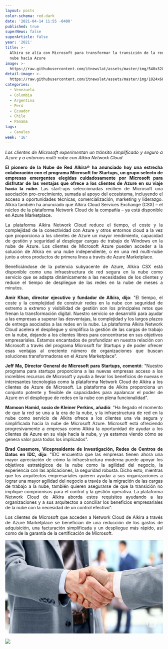 ```yaml
---
layout: posts
color-schema: red-dark
date: '2021-04-14 11:55 -0400'
published: true
superNews: false
superArticle: false
year: '2021'
title: >-
  Alkira se alía con Microsoft para transformar la transición de la red en la
  nube hacia Azure
image: >-
  https://raw.githubusercontent.com/itnewslat/assets/master/img/540x320/CheckHand-p.jpg
detail-image: >-
  https://raw.githubusercontent.com/itnewslat/assets/master/img/1024x680/CheckHand-g.jpg
categories:
  - Venezuela
  - Colombia
  - Argentina
  - Perú
  - Ecuador
  - Chile
  - Panama
tags:
  - Canales
week: '16'
---
```

<p style="text-align: justify;"><em>Los clientes de Microsoft experimentan un tránsito simplificado y seguro a Azure y a entornos multi-nube con Alkira Network Cloud</em></p>
<p style="text-align: justify;"><strong>El pionero de la Nube de Red Alkira® ha anunciado hoy una estrecha colaboración con el programa Microsoft for Startups, un grupo selecto de empresas emergentes elegidas cuidadosamente por Microsoft para disfrutar de las ventajas que ofrece a los clientes de Azure en su viaje hacia la nube. </strong>Las start-ups seleccionadas reciben de Microsoft una asociación pro-crecimiento, sumada al apoyo del ecosistema, incluyendo el acceso a oportunidades técnicas, comercialización, marketing y liderazgo. Alkira también ha anunciado que Alkira Cloud Services Exchange (CSX) – el núcleo de la plataforma Network Cloud de la compañía – ya está disponible en Azure Marketplace.</p>
<p style="text-align: justify;">La plataforma Alkira Network Cloud reduce el tiempo, el coste y la complejidad de la conectividad con Azure y otros entornos cloud a la vez que proporciona a los clientes de Azure un mayor rendimiento, capacidad de gestión y seguridad al desplegar cargas de trabajo de Windows en la nube de Azure. Los clientes de Microsoft Azure pueden acceder a la solución de Alkira en una nube independiente, o en una red multi-nube junto a otros productos de primera línea a través de Azure Marketplace.</p>
<p style="text-align: justify;">Beneficiándose de la potencia subyacente de Azure, Alkira CSX está disponible como una infraestructura de red segura en la nube como servicio que se adapta dinámicamente a las necesidades de los clientes y reduce el tiempo de despliegue de las redes en la nube de meses a minutos.</p>
<p style="text-align: justify;"><strong>Amir Khan, director ejecutivo y fundador de Alkira, dijo</strong>: "El tiempo, el coste y la complejidad de construir redes en la nube con seguridad de extremo a extremo y visibilidad de gestión son los principales retos que frenan la transformación digital. Nuestro servicio se desarrolló para ayudar a las empresas a superar las desventajas, la complejidad y los largos plazos de entrega asociados a las redes en la nube. La plataforma Alkira Network Cloud acelera el despliegue y simplifica la gestión de las cargas de trabajo en la nube, dejando a los clientes libres para concentrarse en sus objetivos empresariales. Estamos encantados de profundizar en nuestra relación con Microsoft a través del programa Microsoft for Startups y de poder ofrecer esas ventajas al creciente número de organizaciones que buscan soluciones transformadoras en el Azure Marketplace".</p>
<p style="text-align: justify;"><strong>Jeff Ma, Director General de Microsoft para Startups, comentó</strong>: "Nuestro programa para startups proporciona a las nuevas empresas acceso a los increíbles recursos de Microsoft y ayuda a llevar los beneficios de nuevas e interesantes tecnologías como la plataforma Network Cloud de Alkira a los clientes de Azure de Microsoft. La plataforma de Alkira proporciona un conjunto potente y flexible de capacidades para apalancar el poder de Azure en el despliegue de redes en la nube con plena funcionalidad".</p>
<p style="text-align: justify;"><strong>Mamoon Hamid, socio de Kleiner Perkins, añadió</strong>: "Ha llegado el momento de que la red se una a la era de la nube, y la infraestructura de red en la nube como servicio de Alkira ofrece a los clientes una vía segura y simplificada hacia la nube de Microsoft Azure. Microsoft está ofreciendo progresivamente a empresas como Alkira la oportunidad de ayudar a los clientes de Azure en su viaje hacia la nube, y ya estamos viendo cómo se genera valor para todos los implicados".</p>
<p style="text-align: justify;"><strong>Brad Casemore, Vicepresidente de Investigación, Redes de Centros de Datos en IDC, dijo</strong>: "IDC encuentra que las empresas tienen ahora una mayor apreciación de cómo la infraestructura moderna puede apoyar los objetivos estratégicos de la nube como la agilidad del negocio, la experiencia con las aplicaciones, la seguridad robusta. Dicho esto, mientras que los arquitectos empresariales quieren ayudar a sus organizaciones a lograr una mayor agilidad del negocio a través de la migración de las cargas de trabajo a la nube, también quieren asegurarse de que la transición no implique compromisos para el control y la gestión operativa. La plataforma Network Cloud de Alkira aborda estos requisitos ayudando a las organizaciones y a sus arquitectos a conciliar los beneficios empresariales de la nube con la necesidad de un control efectivo".</p>
<p style="text-align: justify;">Los clientes de Microsoft que acceden a Network Cloud de Alkira a través de Azure Marketplace se benefician de una reducción de los gastos de adquisición, una facturación simplificada y un despliegue más rápido, así como de la garantía de la certificación de Microsoft.</p>

![](https://raw.githubusercontent.com/itnewslat/assets/master/img/540x320/CheckHand-p.jpg)

<img src="https://tracker.metricool.com/c3po.jpg?hash=56f88a41e39ab42c063cc51676587a04"/>
